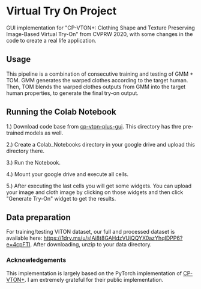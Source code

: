 # Virtual Try On Project
GUI implementation for "CP-VTON+: Clothing Shape and Texture Preserving Image-Based Virtual Try-On" from CVPRW 2020, with some changes in the code to create a real life application.

	
## Usage
This pipeline is a combination of consecutive training and testing of GMM + TOM. GMM generates the warped clothes according to the target human. Then, TOM blends the warped clothes outputs from GMM into the target human properties, to generate the final try-on output.

## Running the Colab Notebook

1.) Download code base from [cp-vton-plus-gui](https://drive.google.com/drive/folders/1FbS8tMAJaq8mZeRLpe-x12rfgG6XDKz7?usp=sharing). This directory has thre pre-trained models 
as well.

2.) Create a Colab_Notebooks directory in your google drive and upload this directory there.

3.) Run the Notebook.

4.) Mount your google drive and execute all cells.

5.) After executing the last cells you will get some widgets. You can upload your image and cloth image by clicking on those widgets and then click "Generate Try-On" widget
    to get the results.
    
## Data preparation
For training/testing VITON dataset, our full and processed dataset is available here: https://1drv.ms/u/s!Ai8t8GAHdzVUiQQYX0azYhqIDPP6?e=4cpFTI. After downloading, unzip to your data directory.


### Acknowledgements
This implementation is largely based on the PyTorch implementation of [CP-VTON+](https://github.com/minar09/cp-vton-plus). I am extremely grateful for their public implementation.
